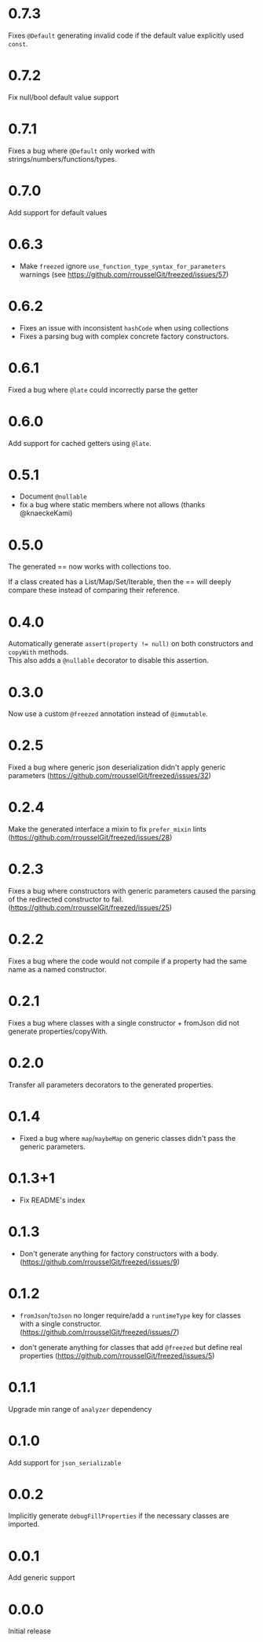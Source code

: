 # 0.7.3

Fixes `@Default` generating invalid code if the default value explicitly used `const`.

# 0.7.2

Fix null/bool default value support

# 0.7.1

Fixes a bug where `@Default` only worked with strings/numbers/functions/types.

# 0.7.0

Add support for default values

# 0.6.3

- Make `freezed` ignore `use_function_type_syntax_for_parameters` warnings (see https://github.com/rrousselGit/freezed/issues/57)

# 0.6.2

- Fixes an issue with inconsistent `hashCode` when using collections
- Fixes a parsing bug with complex concrete factory constructors.

# 0.6.1

Fixed a bug where `@late` could incorrectly parse the getter

# 0.6.0

Add support for cached getters using `@late`.

# 0.5.1

- Document `@nullable`
- fix a bug where static members where not allows (thanks @knaeckeKami)

# 0.5.0

The generated == now works with collections too.

If a class created has a List/Map/Set/Iterable, then the == will deeply compare these
instead of comparing their reference.

# 0.4.0

Automatically generate `assert(property != null)` on both constructors and `copyWith`
methods.\
This also adds a `@nullable` decorator to disable this assertion.

# 0.3.0

Now use a custom `@freezed` annotation instead of `@immutable`.

# 0.2.5

Fixed a bug where generic json deserialization didn't apply generic parameters (https://github.com/rrousselGit/freezed/issues/32)

# 0.2.4

Make the generated interface a mixin to fix `prefer_mixin` lints (https://github.com/rrousselGit/freezed/issues/28)

# 0.2.3

Fixes a bug where constructors with generic parameters caused the parsing of the
redirected constructor to fail. (https://github.com/rrousselGit/freezed/issues/25)

# 0.2.2

Fixes a bug where the code would not compile if a property had the same name as a
named constructor.

# 0.2.1

Fixes a bug where classes with a single constructor + fromJson did not generate
properties/copyWith.

# 0.2.0

Transfer all parameters decorators to the generated properties.

# 0.1.4

- Fixed a bug where `map`/`maybeMap` on generic classes didn't pass the generic parameters.

# 0.1.3+1

- Fix README's index

# 0.1.3

- Don't generate anything for factory constructors with a body.
  (https://github.com/rrousselGit/freezed/issues/9)

# 0.1.2

- `fromJson`/`toJson` no longer require/add a `runtimeType` key for classes with a
  single constructor. (https://github.com/rrousselGit/freezed/issues/7)

- don't generate anything for classes that add `@freezed` but define real properties
  (https://github.com/rrousselGit/freezed/issues/5)

# 0.1.1

Upgrade min range of `analyzer` dependency

# 0.1.0

Add support for `json_serializable`

# 0.0.2

Implicitly generate `debugFillProperties` if the necessary classes are imported.

# 0.0.1

Add generic support

# 0.0.0

Initial release

